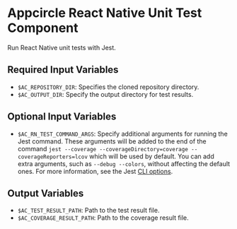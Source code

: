 # Appcircle React Native Unit Test Component

Run React Native unit tests with Jest.

## Required Input Variables

- `$AC_REPOSITORY_DIR`: Specifies the cloned repository directory.
- `$AC_OUTPUT_DIR`: Specify the output directory for test results.

## Optional Input Variables

- `$AC_RN_TEST_COMMAND_ARGS`: Specify additional arguments for running the Jest command. These arguments will be added to the end of the command `jest --coverage --coverageDirectory=coverage --coverageReporters=lcov` which will be used by default. You can add extra arguments, such as `--debug --colors`, without affecting the default ones. For more information, see the Jest [CLI options](https://jestjs.io/docs/cli#options).

## Output Variables

- `$AC_TEST_RESULT_PATH`: Path to the test result file.
- `$AC_COVERAGE_RESULT_PATH`: Path to the coverage result file.